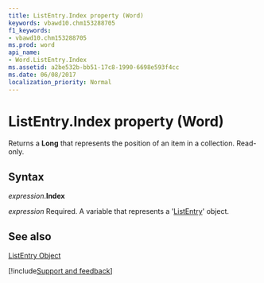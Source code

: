 ```yaml
---
title: ListEntry.Index property (Word)
keywords: vbawd10.chm153288705
f1_keywords:
- vbawd10.chm153288705
ms.prod: word
api_name:
- Word.ListEntry.Index
ms.assetid: a2be532b-bb51-17c8-1990-6698e593f4cc
ms.date: 06/08/2017
localization_priority: Normal
---
```



# ListEntry.Index property (Word)

Returns a  **Long** that represents the position of an item in a collection. Read-only.


## Syntax

_expression_.**Index**

_expression_ Required. A variable that represents a '[ListEntry](Word.ListEntry.md)' object.


## See also


[ListEntry Object](Word.ListEntry.md)

[!include[Support and feedback](~/includes/feedback-boilerplate.md)]